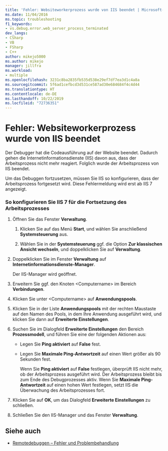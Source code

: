 ```yaml
---
title: 'Fehler: Websiteworkerprozess wurde von IIS beendet | Microsoft-Dokumentation'
ms.date: 11/04/2016
ms.topic: troubleshooting
f1_keywords:
- vs.debug.error.web_server_process_terminated
dev_langs:
- CSharp
- VB
- FSharp
- C++
author: mikejo5000
ms.author: mikejo
manager: jillfra
ms.workload:
- multiple
ms.openlocfilehash: 3231c8ba2835fb535d538e29ef7df7ea3d1c4a8a
ms.sourcegitcommit: 5f6ad1cefbcd3d531ce587ad30e684684f4c4d44
ms.translationtype: HT
ms.contentlocale: de-DE
ms.lasthandoff: 10/22/2019
ms.locfileid: "72736351"
---
```

# <a name="error-web-site-worker-process-has-been-terminated-by-iis"></a>Fehler: Websiteworkerprozess wurde von IIS beendet
Der Debugger hat die Codeausführung auf der Website beendet. Dadurch gehen die Internetinformationsdienste (IIS) davon aus, dass der Arbeitsprozess nicht mehr reagiert. Folglich wurde der Arbeitsprozess von IIS beendet.

 Um das Debuggen fortzusetzen, müssen Sie IIS so konfigurieren, dass der Arbeitsprozess fortgesetzt wird. Diese Fehlermeldung wird erst ab IIS 7 angezeigt.

### <a name="to-configure-iis-7-to-allow-the-worker-process-to-continue"></a>So konfigurieren Sie IIS 7 für die Fortsetzung des Arbeitsprozesses

1. Öffnen Sie das Fenster **Verwaltung**.

   1. Klicken Sie auf das Menü **Start**, und wählen Sie anschließend **Systemsteuerung** aus.

   2. Wählen Sie in der **Systemsteuerung** ggf. die Option **Zur klassischen Ansicht wechseln**, und doppelklicken Sie auf **Verwaltung**.

2. Doppelklicken Sie im Fenster **Verwaltung** auf **Internetinformationsdienste-Manager**.

    Der IIS-Manager wird geöffnet.

3. Erweitern Sie ggf. den Knoten \<Computername> im Bereich **Verbindungen**.

4. Klicken Sie unter \<Computername> auf **Anwendungspools**.

5. Klicken Sie in der Liste **Anwendungspools** mit der rechten Maustaste auf den Namen des Pools, in dem Ihre Anwendung ausgeführt wird, und klicken Sie dann auf **Erweiterte Einstellungen**.

6. Suchen Sie im Dialogfeld **Erweiterte Einstellungen** den Bereich **Prozessmodell**, und führen Sie eine der folgenden Aktionen aus:

   - Legen Sie **Ping aktiviert** auf **False** fest.

   - Legen Sie **Maximale Ping-Antwortzeit** auf einen Wert größer als 90 Sekunden fest.

     Wenn Sie **Ping aktiviert** auf **False** festlegen, überprüft IIS nicht mehr, ob der Arbeitsprozess ausgeführt wird. Der Arbeitsprozess bleibt bis zum Ende des Debugprozesses aktiv. Wenn Sie **Maximale Ping-Antwortzeit** auf einen hohen Wert festlegen, setzt IIS die Überwachung des Arbeitsprozesses fort.

7. Klicken Sie auf **OK**, um das Dialogfeld **Erweiterte Einstellungen** zu schließen.

8. Schließen Sie den IIS-Manager und das Fenster **Verwaltung**.

## <a name="see-also"></a>Siehe auch
- [Remotedebuggen – Fehler und Problembehandlung](../debugger/remote-debugging-errors-and-troubleshooting.md)